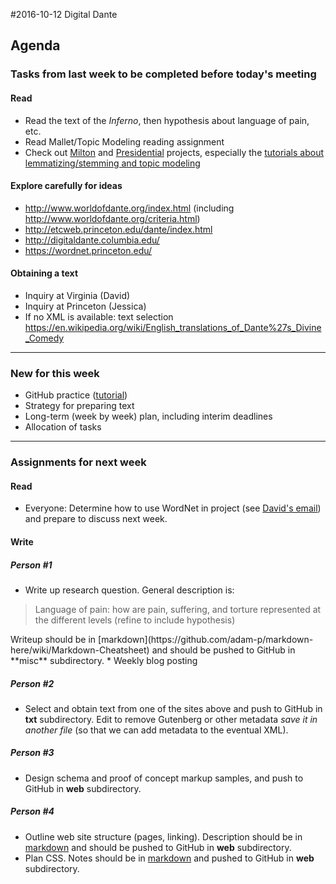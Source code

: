#2016-10-12 Digital Dante

## Agenda

### Tasks from last week to be completed before today's meeting

#### Read

* Read the text of the *Inferno*, then hypothesis about language of pain, etc.
* Read Mallet/Topic Modeling reading assignment
* Check out [Milton](http://milton.obdurodon.org) and [Presidential](http://presidential.obdurodon.org) projects, especially the [tutorials about lemmatizing/stemming and topic modeling](http://presidential.obdurodon.org/methodology.xhtml)

#### Explore carefully for ideas

* <http://www.worldofdante.org/index.html> (including <http://www.worldofdante.org/criteria.html>)
* <http://etcweb.princeton.edu/dante/index.html> 
* <http://digitaldante.columbia.edu/>
* <https://wordnet.princeton.edu/>

#### Obtaining a text

* Inquiry at Virginia (David)
* Inquiry at Princeton (Jessica)
* If no XML is available: text selection <https://en.wikipedia.org/wiki/English_translations_of_Dante%27s_Divine_Comedy>

___

### New for this week

* GitHub practice ([tutorial](http://dh.obdurodon.org/github.xhtml))
* Strategy for preparing text
* Long-term (week by week) plan, including interim deadlines
* Allocation of tasks

___

### Assignments for next week

#### Read

* Everyone: Determine how to use WordNet in project (see [David's email](http://dh.obdurodon.org/drupal/comment/4131#comment-4131)) and prepare to discuss next week.

#### Write

##### Person #1

* Write up research question. General description is: 
<blockquote>Language of pain: how are pain, suffering, and torture represented at the different levels (refine to include hypothesis)</blockquote>
Writeup should be in [markdown](https://github.com/adam-p/markdown-here/wiki/Markdown-Cheatsheet) and should be pushed to GitHub in **misc** subdirectory.
* Weekly blog posting

##### Person #2

* Select and obtain text from one of the sites above and push to GitHub in **txt** subdirectory. Edit to remove Gutenberg or other metadata *save it in another file* (so that we can add metadata to the eventual XML).

##### Person #3

* Design schema and proof of concept markup samples, and push to GitHub in **web** subdirectory.

##### Person #4

* Outline web site structure (pages, linking). Description should be in [markdown](https://github.com/adam-p/markdown-here/wiki/Markdown-Cheatsheet) and should be pushed to GitHub in **web** subdirectory.
* Plan CSS. Notes should be in [markdown](https://github.com/adam-p/markdown-here/wiki/Markdown-Cheatsheet) and pushed to GitHub in **web** subdirectory.

